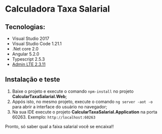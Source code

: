 # Calculadora Taxa Salarial

## Tecnologias:

  * Visual Studio 2017
  * Visual Studio Code 1.21.1
  * .Net core 2.0
  * Angular 5.2.0
  * Typescript 2.5.3
  * [Admin LTE 2.3.11](https://adminlte.io/themes/AdminLTE/index2.html)

## Instalação e teste

  1. Baixe o projeto e execute o comando `npm-install` no projeto **CalcularTaxaSalarial.Web**;
  2. Appós isto, no mesmo projeto, execute o comando `ng server -aot -o` para abrir a interface do usuário no navegador;
  3. Na sua IDE execute o projeto **CalcularTaxaSalarial.Application** na porta 60263. Exemplo: `http://localhost:60263`
  
  Pronto, só saber qual a faixa salarial você se encaixa!!
